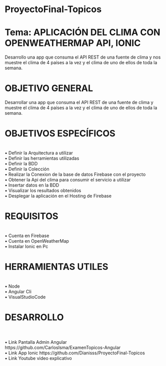 # ProyectoFinal-Topicos

# Tema: APLICACIÓN DEL CLIMA CON OPENWEATHERMAP API, IONIC

Desarrollo una app que consuma el API REST de una fuente de clima y nos muestre el clima de 4 países a la vez y el clima de uno de ellos de toda la semana.

# OBJETIVO GENERAL

Desarrollar una app que consuma el API REST de una fuente de clima y muestre el clima de 4 países a la vez y el clima de uno de ellos de toda la semana.

# OBJETIVOS ESPECÍFICOS 

<br>•	Definir la Arquitectura a utilizar
<br>•	Definir las herramientas utilizadas
<br>•	Definir la BDD
<br>•	Definir la Colección
<br>• Realizar la Conexion de la base de datos Firebase con el proyecto 
<br>• Obtener la Api del clima para consumir el servicio a utilizar 
<br>•	Insertar datos en la BDD 
<br>•	Visualizar los resultados obtenidos
<br>•	Desplegar la aplicación en el Hosting de Firebase

# REQUISITOS

<br>• Cuenta en Firebase 
<br>• Cuenta en OpenWeatherMap 
<br>• Instalar Ionic en Pc

# HERRAMIENTAS UTILES 

<br>• Node 
<br>• Angular Cli
<br>• VisualStudioCode

# DESARROLLO

<br> 
<br>• Link Pantalla Admin Angular https://github.com/CarlosIsma/ExamenTopicos-Angular
<br>• Link App Ionic https://github.com/Dianisss/ProyectoFinal-Topicos
<br>• Link Youtube video explicativo 
